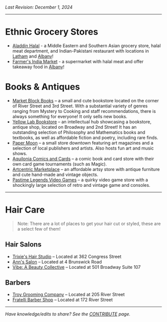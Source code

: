 _Last Revision: December 1, 2024_

---
# Ethnic Grocery Stores
* [Aladdin Halal](https://www.aladdinmarketandrestaurant.com/) - a Middle Eastern and Southern Asian grocery store, halal meat department, and Indian-Pakistani restaurant with locations in [Latham](https://www.google.com/maps/place/Aladdin+Halal+Market/@42.74025,-73.6992374,4430m/data=!3m1!1e3!4m6!3m5!1s0x89de0d12e7cbe563:0x64f21299a7dbfcae!8m2!3d42.7382008!4d-73.7625002!16s%2Fg%2F11lg2z47jc?entry=ttu&g_ep=EgoyMDI0MTEyNC4xIKXMDSoASAFQAw%3D%3D) and [Albany](https://www.google.com/maps/place/Aladdin+Halal+Albany/@42.6647646,-73.8103542,4435m/data=!3m1!1e3!4m6!3m5!1s0x89de0a4a907f6757:0x53c01da369c68023!8m2!3d42.6647646!4d-73.7722454!16s%2Fg%2F11gdc2_6yn?entry=ttu&g_ep=EgoyMDI0MTEyNC4xIKXMDSoASAFQAw%3D%3D)!
* [Farmer's India Market](http://indiamarket.co/) - a supermarket with halal meat and offer takeaway food in [Albany](https://www.google.com/maps/place/Farmer's+India+Market/@42.730363,-73.8517083,554m/data=!3m1!1e3!4m6!3m5!1s0x89de7380ea8cdb77:0x2868a6000d414b82!8m2!3d42.730363!4d-73.8491334!16s%2Fg%2F11pz165k_5?entry=ttu&g_ep=EgoyMDI0MTEyNC4xIKXMDSoASAFQAw%3D%3D)!

# Books & Antiques
 - [Market Block Books](https://www.bhny.com/) – a small and cute bookstore located on the corner of River Street and 3rd Street. With a substantial variety of genres ranging from Mystery to Cooking and staff recommendations, there is always something for everyone! It only sells new books.
 - [Yellow Lab Bookstore](https://www.yelp.com/biz/yellow-lab-vintage-and-books-troy) – an intellectual hub showcasing a bookstore, antique shop, located on Broadway and 2nd Street! It has an outstanding selection of Philosophy and Mathematics books and textbooks, as well as affordable fiction and poetry, including rare finds.
 - [Paper Moon](https://www.instagram.com/paper_moon_troy/?hl=en) – a small store downtown featuring art magazines and a selection of local publishers and artists. Also hosts fun art and music shows.
 - [Aquilonia Comics and Cards](https://aquiloniacomicsandcards.com/) – a comic book and card store with their own card game tournaments (such as Magic). 
 - [Artcentric Marketplace](https://www.instagram.com/artcentricmarketplace/) – an affordable artsy store with antique furniture and cute hand-made and vintage objects.
 - [Pastime Legends Video Games](https://www.facebook.com/PastimeLegends/) – a quirky video game store with a shockingly large selection of retro and vintage game and consoles.

--- 
# Hair Care

>Note: There are a lot of places to get your hair cut or styled, these are a select few of them!
## Hair Salons
* [Trixie's Hair Studio](https://www.yelp.com/biz/trixies-hair-studio-troy) – Located at 362 Congress Street
* [Ann's Salon](https://www.yelp.com/biz/anns-salon-troy) – Located at 4 Brunswick Road
* [Vibe: A Beauty Collective](https://vibebeautycollective.com/) – Located at 501 Broadway Suite 107

## Barbers
* [Troy Grooming Company](https://www.yelp.com/biz/troy-grooming-troy-3) – Located at 205 River Street
* [Fratelli Barber Shop](https://www.instagram.com/fratelli.barbershop/?utm_medium=copy_link) – Located at 172 River Street


---
_Have knowledge/edits to share? See the [CONTRIBUTE](../../CONTRIBUTE.md) page._